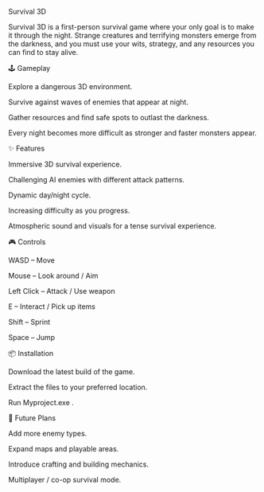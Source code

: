 Survival 3D

Survival 3D is a first-person survival game where your only goal is to make it through the night. Strange creatures and terrifying monsters emerge from the darkness, and you must use your wits, strategy, and any resources you can find to stay alive.

🕹️ Gameplay

Explore a dangerous 3D environment.

Survive against waves of enemies that appear at night.

Gather resources and find safe spots to outlast the darkness.

Every night becomes more difficult as stronger and faster monsters appear.

✨ Features

Immersive 3D survival experience.

Challenging AI enemies with different attack patterns.

Dynamic day/night cycle.

Increasing difficulty as you progress.

Atmospheric sound and visuals for a tense survival experience.

🎮 Controls

WASD – Move

Mouse – Look around / Aim

Left Click – Attack / Use weapon

E – Interact / Pick up items

Shift – Sprint

Space – Jump

📦 Installation

Download the latest build of the game.

Extract the files to your preferred location.

Run Myproject.exe .

🚀 Future Plans

Add more enemy types.

Expand maps and playable areas.

Introduce crafting and building mechanics.

Multiplayer / co-op survival mode.
